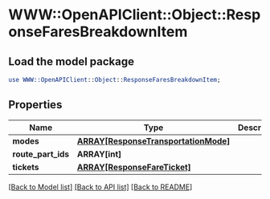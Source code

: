# WWW::OpenAPIClient::Object::ResponseFaresBreakdownItem

## Load the model package
```perl
use WWW::OpenAPIClient::Object::ResponseFaresBreakdownItem;
```

## Properties
Name | Type | Description | Notes
------------ | ------------- | ------------- | -------------
**modes** | [**ARRAY[ResponseTransportationMode]**](ResponseTransportationMode.md) |  | 
**route_part_ids** | **ARRAY[int]** |  | 
**tickets** | [**ARRAY[ResponseFareTicket]**](ResponseFareTicket.md) |  | 

[[Back to Model list]](../README.md#documentation-for-models) [[Back to API list]](../README.md#documentation-for-api-endpoints) [[Back to README]](../README.md)


